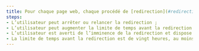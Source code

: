 ```yaml
---
title: Pour chaque page web, chaque procédé de [redirection](#redirection) effectué via un [script](#script) vérifie-t-il une de ces conditions (hors cas particuliers) ?
steps:
- L’utilisateur peut arrêter ou relancer la redirection ;
- L’utilisateur peut augmenter la limite de temps avant la redirection de dix fois, au moins ;
- L’utilisateur est averti de l’imminence de la redirection et dispose de vingt secondes, au moins, pour augmenter la limite de temps avant la prochaine redirection ;
- La limite de temps avant la redirection est de vingt heures, au moins.
---
```


